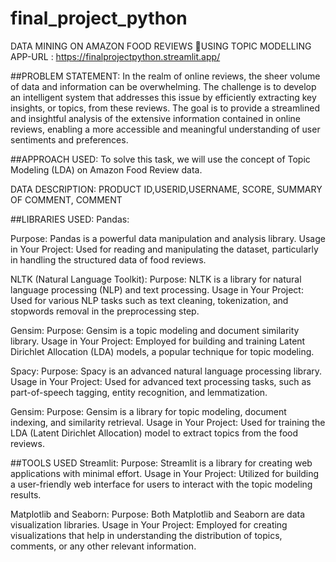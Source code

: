 # final_project_python

DATA MINING ON AMAZON FOOD REVIEWS USING TOPIC MODELLING
APP-URL : https://finalprojectpython.streamlit.app/

##PROBLEM STATEMENT:
In the realm of online reviews, the sheer volume of data and information can be overwhelming. The challenge is to develop an intelligent system that addresses this issue by efficiently extracting key insights, or topics, from these reviews. The goal is to provide a streamlined and insightful analysis of the extensive information contained in online reviews, enabling a more accessible and meaningful understanding of user sentiments and preferences.

##APPROACH USED:
To solve this task, we will use the concept of Topic Modeling (LDA) on Amazon Food Review data.

DATA DESCRIPTION:
PRODUCT ID,USERID,USERNAME, SCORE, SUMMARY OF COMMENT, COMMENT

##LIBRARIES USED:
Pandas:

Purpose: Pandas is a powerful data manipulation and analysis library.
Usage in Your Project: Used for reading and manipulating the dataset, particularly in handling the structured data of food reviews.

NLTK (Natural Language Toolkit):
Purpose: NLTK is a library for natural language processing (NLP) and text processing.
Usage in Your Project: Used for various NLP tasks such as text cleaning, tokenization, and stopwords removal in the preprocessing step.

Gensim:
Purpose: Gensim is a topic modeling and document similarity library.
Usage in Your Project: Employed for building and training Latent Dirichlet Allocation (LDA) models, a popular technique for topic modeling.

Spacy:
Purpose: Spacy is an advanced natural language processing library.
Usage in Your Project: Used for advanced text processing tasks, such as part-of-speech tagging, entity recognition, and lemmatization.

Gensim:
Purpose: Gensim is a library for topic modeling, document indexing, and similarity retrieval.
Usage in Your Project: Used for training the LDA (Latent Dirichlet Allocation) model to extract topics from the food reviews.

##TOOLS USED
Streamlit:
Purpose: Streamlit is a library for creating web applications with minimal effort.
Usage in Your Project: Utilized for building a user-friendly web interface for users to interact with the topic modeling results.

Matplotlib and Seaborn:
Purpose: Both Matplotlib and Seaborn are data visualization libraries.
Usage in Your Project: Employed for creating visualizations that help in understanding the distribution of topics, comments, or any other relevant information.
